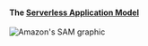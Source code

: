 #### The [Serverless Application Model](https://github.com/awslabs/serverless-application-model)

![Amazon's SAM graphic](https://raw.githubusercontent.com/awslabs/serverless-application-model/497ad83d5b5b0d50738050e730cc8d6761e4e787/aws_sam_introduction.png)
